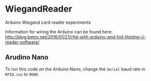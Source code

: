# WiegandReader
Arduino Wiegand card reader experiments

Information for wiring the Arduino can be found here: http://blog.betov.net/2016/01/21/rfid-with-arduino-and-hid-thinline-ii-reader-software/

## Arudino Nano

To run this code on the Arduino Nano, change the `Serial` baud rate in `RFID.ino` to `9600`.
